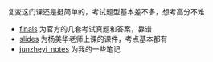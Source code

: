 复变这门课还是挺简单的，考试题型基本差不多，想考高分不难
* [finals](./finals/) 为官方的几套考试真题和答案，靠谱
* [slides](./slides/) 为杨美华老师上课的课件，考点基本都有
* [junzheyi_notes](./junzheyi_notes.pdf) 为我的一些笔记